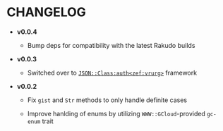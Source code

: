 # CHANGELOG

  - **v0.0.4**
    
      - Bump deps for compatibility with the latest Rakudo builds

  - **v0.0.3**
    
      - Switched over to [`JSON::Class:auth<zef:vrurg>`](https://raku.land/zef:vrurg/JSON::Class) framework

  - **v0.0.2**
    
      - Fix `gist` and `Str` methods to only handle definite cases
    
      - Improve hanlding of enums by utilizing `WWW::GCloud`-provided `gc-enum` trait
